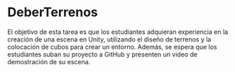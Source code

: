 # DeberTerrenos
El objetivo de esta tarea es que los estudiantes adquieran experiencia en la creación de una escena en Unity, utilizando el diseño de terrenos y la colocación de cubos para crear un entorno. Además, se espera que los estudiantes suban su proyecto a GitHub y presenten un video de demostración de su escena.

